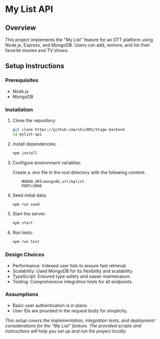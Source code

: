 # My List API

## Overview

This project implements the "My List" feature for an OTT platform using Node.js, Express, and MongoDB. Users can add, remove, and list their favorite movies and TV shows.

## Setup Instructions

### Prerequisites

- Node.js
- MongoDB

### Installation

1. Clone the repository:

   ```bash
   git clone https://github.com/shiv901/Stage-backend
   cd mylist-api
   ```
2. Install dependencies:
   ```bash
   npm install
    ```
3. Configure environment variables:

    Create a .env file in the root directory with the following content:
    ``` 
        MONGO_URI=mongodb_url/mylist
        PORT=3000
    ```
4. Seed initial data:
    ```bash
    npm run seed
    ```

5. Start the server:
    ```bash
    npm start
    ```
6. Run tests:
    ```bash
    npm run test
    ```

### Design Choices
- Performance: Indexed user lists to ensure fast retrieval.
- Scalability: Used MongoDB for its flexibility and scalability.
- TypeScript: Ensured type safety and easier maintenance.
- Testing: Comprehensive integration tests for all endpoints.

### Assumptions
- Basic user authentication is in place.
- User IDs are provided in the request body for simplicity.

*This setup covers the implementation, integration tests, and deployment considerations for the "My List" feature. The provided scripts and instructions will help you set up and run the project locally.*
